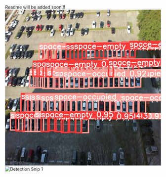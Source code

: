 Readme will be added soon!!!
![Detection Snip 1](images/parkingspace_snip1.jpg)
![Detection Snip 1](http://url/to/img.png)
